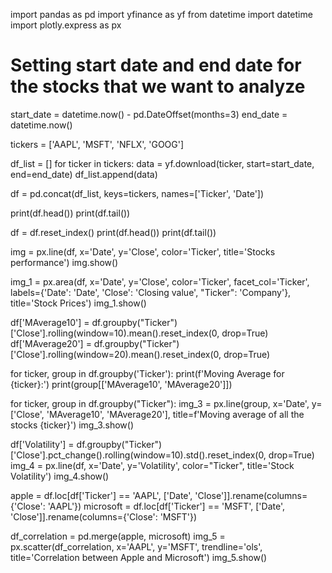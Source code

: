 import pandas as pd
import yfinance as yf
from datetime import datetime
import plotly.express as px

# Setting start date and end date for the stocks that we want to analyze
start_date = datetime.now() - pd.DateOffset(months=3)
end_date = datetime.now()

tickers = ['AAPL', 'MSFT', 'NFLX', 'GOOG']

df_list = []
for ticker in tickers:
    data = yf.download(ticker, start=start_date, end=end_date)
    df_list.append(data)

df = pd.concat(df_list, keys=tickers, names=['Ticker', 'Date'])

print(df.head())
print(df.tail())

df = df.reset_index()
print(df.head())
print(df.tail())

img = px.line(df, x='Date',
              y='Close',
              color='Ticker',
              title='Stocks performance')
img.show()

img_1 = px.area(df, x='Date', y='Close',
                 color='Ticker',
                 facet_col='Ticker',
                 labels={'Date': 'Date', 'Close': 'Closing value', "Ticker": 'Company'},
                 title='Stock Prices')
img_1.show()

df['MAverage10'] = df.groupby("Ticker")['Close'].rolling(window=10).mean().reset_index(0, drop=True)
df['MAverage20'] = df.groupby("Ticker")['Close'].rolling(window=20).mean().reset_index(0, drop=True)

for ticker, group in df.groupby('Ticker'):
    print(f'Moving Average for {ticker}:')
    print(group[['MAverage10', 'MAverage20']])

for ticker, group in df.groupby("Ticker"):
    img_3 = px.line(group, x='Date', y=['Close', 'MAverage10', 'MAverage20'],
                     title=f'Moving average of all the stocks {ticker}')
    img_3.show()

df['Volatility'] = df.groupby("Ticker")['Close'].pct_change().rolling(window=10).std().reset_index(0, drop=True)
img_4 = px.line(df, x='Date', y='Volatility',
                 color="Ticker",
                 title='Stock Volatility')
img_4.show()

apple = df.loc[df['Ticker'] == 'AAPL', ['Date', 'Close']].rename(columns={'Close': 'AAPL'})
microsoft = df.loc[df['Ticker'] == 'MSFT', ['Date', 'Close']].rename(columns={'Close': 'MSFT'})

df_correlation = pd.merge(apple, microsoft)
img_5 = px.scatter(df_correlation, x='AAPL', y='MSFT',
                    trendline='ols',
                    title='Correlation between Apple and Microsoft')
img_5.show()
